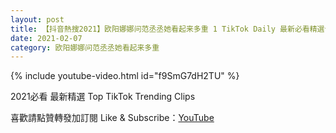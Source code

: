 ```yaml
---
layout: post
title: 【抖音熱搜2021】欧阳娜娜问范丞丞她看起来多重 1 TikTok Daily 最新必看精選合集2021 02 07
date: 2021-02-07
category: 欧阳娜娜问范丞丞她看起来多重
---
```


{% include youtube-video.html id="f9SmG7dH2TU" %}

2021必看 最新精選 Top TikTok Trending Clips

喜歡請點贊轉發加訂閱 Like & Subscribe：[YouTube](https://www.youtube.com/channel/UCAoR7VcanIPd04uEq_GIylA/videos)

